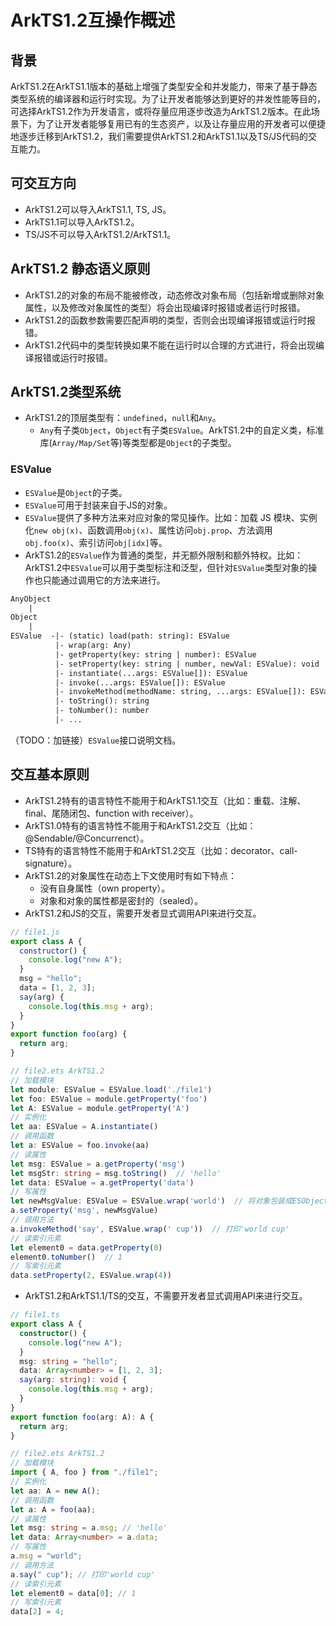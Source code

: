 # ArkTS1.2互操作概述

## 背景

ArkTS1.2在ArkTS1.1版本的基础上增强了类型安全和并发能力，带来了基于静态类型系统的编译器和运行时实现。为了让开发者能够达到更好的并发性能等目的，可选择ArkTS1.2作为开发语言，或将存量应用逐步改造为ArkTS1.2版本。在此场景下，为了让开发者能够复用已有的生态资产，以及让存量应用的开发者可以便捷地逐步迁移到ArkTS1.2，我们需要提供ArkTS1.2和ArkTS1.1以及TS/JS代码的交互能力。

## 可交互方向

- ArkTS1.2可以导入ArkTS1.1, TS, JS。
- ArkTS1.1可以导入ArkTS1.2。
- TS/JS不可以导入ArkTS1.2/ArkTS1.1。

## ArkTS1.2 静态语义原则

- ArkTS1.2的对象的布局不能被修改，动态修改对象布局（包括新增或删除对象属性，以及修改对象属性的类型）将会出现编译时报错或者运行时报错。
- ArkTS1.2的函数参数需要匹配声明的类型，否则会出现编译报错或运行时报错。
- ArkTS1.2代码中的类型转换如果不能在运行时以合理的方式进行，将会出现编译报错或运行时报错。

## ArkTS1.2类型系统

- ArkTS1.2的顶层类型有：`undefined`，`null`和`Any`。
  - `Any`有子类`Object`，`Object`有子类`ESValue`。ArkTS1.2中的自定义类，标准库(`Array/Map/Set`等)等类型都是`Object`的子类型。

### ESValue

- `ESValue`是`Object`的子类。
- `ESValue`可用于封装来自于JS的对象。
- `ESValue`提供了多种方法来对应对象的常见操作。比如：加载 JS 模块、实例化`new obj(x)`、函数调用`obj(x)`、属性访问`obj.prop`、方法调用`obj.foo(x)`、索引访问`obj[idx]`等。
- ArkTS1.2的`ESValue`作为普通的类型，并无额外限制和额外特权。比如：ArkTS1.2中`ESValue`可以用于类型标注和泛型，但针对`ESValue`类型对象的操作也只能通过调用它的方法来进行。

```txt
AnyObject
    |
Object
    |
ESValue  -|- (static) load(path: string): ESValue                            // 模块加载
          |- wrap(arg: Any)                                                  // 将对象包装成ESObject实例
          |- getProperty(key: string | number): ESValue                      // 读属性
          |- setProperty(key: string | number, newVal: ESValue): void        // 写属性
          |- instantiate(...args: ESValue[]): ESValue                        // 实例化
          |- invoke(...args: ESValue[]): ESValue                             // 函数调用
          |- invokeMethod(methodName: string, ...args: ESValue[]): ESValue   // 方法调用
          |- toString(): string                                              // 将包装的对象转换为string
          |- toNumber(): number                                              // 将包装的对象转换为number
          |- ...
```

（TODO：加链接）`ESValue`接口说明文档。

## 交互基本原则

- ArkTS1.2特有的语言特性不能用于和ArkTS1.1交互（比如：重载、注解、final、尾随闭包、function with receiver）。
- ArkTS1.0特有的语言特性不能用于和ArkTS1.2交互（比如：@Sendable/@Concurrenct）。
- TS特有的语言特性不能用于和ArkTS1.2交互（比如：decorator、call-signature）。
- ArkTS1.2的对象属性在动态上下文使用时有如下特点：
  - 没有自身属性（own property）。
  - 对象和对象的属性都是密封的（sealed）。
- ArkTS1.2和JS的交互，需要开发者显式调用API来进行交互。

```javascript
// file1.js
export class A {
  constructor() {
    console.log("new A");
  }
  msg = "hello";
  data = [1, 2, 3];
  say(arg) {
    console.log(this.msg + arg);
  }
}
export function foo(arg) {
  return arg;
}
```

```typescript
// file2.ets ArkTS1.2
// 加载模块
let module: ESValue = ESValue.load('./file1')
let foo: ESValue = module.getProperty('foo')
let A: ESValue = module.getProperty('A')
// 实例化
let aa: ESValue = A.instantiate()
// 调用函数
let a: ESValue = foo.invoke(aa)
// 读属性
let msg: ESValue = a.getProperty('msg')
let msgStr: string = msg.toString()  // 'hello'
let data: ESValue = a.getProperty('data')
// 写属性
let newMsgValue: ESValue = ESValue.wrap('world')  // 将对象包装成ESObject实例
a.setProperty('msg', newMsgValue)
// 调用方法
a.invokeMethod('say', ESValue.wrap(' cup'))  // 打印'world cup'
// 读索引元素
let element0 = data.getProperty(0)
element0.toNumber()  // 1
// 写索引元素
data.setProperty(2, ESValue.wrap(4))
```

- ArkTS1.2和ArkTS1.1/TS的交互，不需要开发者显式调用API来进行交互。

```typescript
// file1.ts
export class A {
  constructor() {
    console.log("new A");
  }
  msg: string = "hello";
  data: Array<number> = [1, 2, 3];
  say(arg: string): void {
    console.log(this.msg + arg);
  }
}
export function foo(arg: A): A {
  return arg;
}
```

```typescript
// file2.ets ArkTS1.2
// 加载模块
import { A, foo } from "./file1";
// 实例化
let aa: A = new A();
// 调用函数
let a: A = foo(aa);
// 读属性
let msg: string = a.msg; // 'hello'
let data: Array<number> = a.data;
// 写属性
a.msg = "world";
// 调用方法
a.say(" cup"); // 打印'world cup'
// 读索引元素
let element0 = data[0]; // 1
// 写索引元素
data[2] = 4;
```
